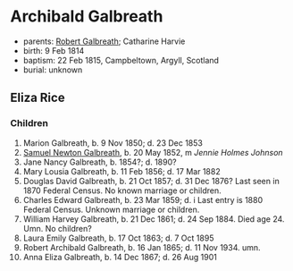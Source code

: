 # Archibald Galbreath 

- parents: [Robert Galbreath](galbreath-robert-1778.md); Catharine Harvie
- birth: 9 Feb 1814
- baptism: 22 Feb 1815, Campbeltown, Argyll, Scotland
- burial: unknown

## Eliza Rice

### Children

1. Marion Galbreath, b. 9 Nov 1850; d. 23 Dec 1853
2. [Samuel Newton Galbreath](galbreath-samuel-newton-1852.md), b. 20 May 1852, m *Jennie Holmes Johnson*
3. Jane Nancy Galbreath, b. 1854?; d. 1890?
4. Mary Lousia Galbreath, b. 11 Feb 1856; d. 17 Mar 1882
5. Douglas David Galbreath, b. 21 Oct 1857; d. 31 Dec 1876? Last seen in 1870 Federal Census.  No known marriage or children.
6. Charles Edward Galbreath, b. 23 Mar 1859; d. i Last entry is 1880 Federal Census. Unknown marriage or children.
7. William Harvey Galbreath, b. 21 Dec 1861; d. 24 Sep 1884. Died age 24. Umn. No children?
8. Laura Emily Galbreath, b. 17 Oct 1863; d. 7 Oct 1895
9. Robert Archibald Galbreath, b. 16 Jan 1865; d. 11 Nov 1934.  umn.
10. Anna Eliza Galbreath, b. 14 Dec 1867; d. 26 Aug 1901

